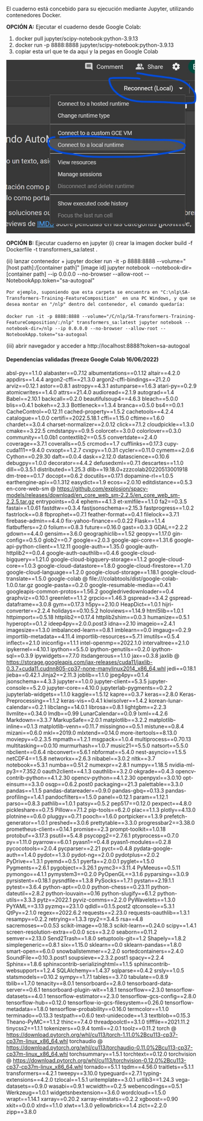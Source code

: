 El cuaderno está concebido para su ejecución mediante Jupyter, utilizando contenedores Docker. 

**OPCIÓN A:**
Ejecutar el cuaderno desde Google Colab:
1. docker pull jupyter/scipy-notebook:python-3.9.13
2. docker run -p 8888:8888 jupyter/scipy-notebook:python-3.9.13
3. copiar esta url que te da aqui y la pegas en Google Colab

![Alt text](image.png)




**OPCIÓN B:**
Ejecutar cuaderno en jupyter
(i)	crear la imagen
docker build -f Dockerfile -t transformers_sa:latest .

(ii) lanzar contenedor + jupyter
docker run -it -p 8888:8888 --volume="[host path]:/[container path]" [image id] jupyter notebook --notebook-dir=[container path] --ip 0.0.0.0 --no-browser --allow-root --NotebookApp.token="sa-autogoal"

    Por ejemplo, suponiendo que esta carpeta se encuentra en "C:\nlp\SA-Transformers-Training-FeatureComposition"  en una PC Windows, y que se desea montar en "/nlp" dentro del contenedor, el comando quedaría:
	
	docker run -it -p 8888:8888 --volume="/C/nlp/SA-Transformers-Training-FeatureComposition/:/nlp" transformers_sa:latest jupyter notebook --notebook-dir=/nlp --ip 0.0.0.0 --no-browser --allow-root --NotebookApp.token="sa-autogoal
	
(iii) abrir navegador y acceder a http://localhost:8888?token=sa-autogoal


#### Dependencias validadas (freeze Google Colab 16/06/2022)

absl-py==1.1.0
alabaster==0.7.12
albumentations==0.1.12
altair==4.2.0
appdirs==1.4.4
argon2-cffi==21.3.0
argon2-cffi-bindings==21.2.0
arviz==0.12.1
astor==0.8.1
astropy==4.3.1
astunparse==1.6.3
atari-py==0.2.9
atomicwrites==1.4.0
attrs==21.4.0
audioread==2.1.9
autograd==1.4
Babel==2.10.1
backcall==0.2.0
beautifulsoup4==4.6.3
bleach==5.0.0
blis==0.4.1
bokeh==2.3.3
Bottleneck==1.3.4
branca==0.5.0
bs4==0.0.1
CacheControl==0.12.11
cached-property==1.5.2
cachetools==4.2.4
catalogue==1.0.0
certifi==2022.5.18.1
cffi==1.15.0
cftime==1.6.0
chardet==3.0.4
charset-normalizer==2.0.12
click==7.1.2
cloudpickle==1.3.0
cmake==3.22.5
cmdstanpy==0.9.5
colorcet==3.0.0
colorlover==0.3.0
community==1.0.0b1
contextlib2==0.5.5
convertdate==2.4.0
coverage==3.7.1
coveralls==0.5
crcmod==1.7
cufflinks==0.17.3
cupy-cuda111==9.4.0
cvxopt==1.2.7
cvxpy==1.0.31
cycler==0.11.0
cymem==2.0.6
Cython==0.29.30
daft==0.0.4
dask==2.12.0
datascience==0.10.6
debugpy==1.0.0
decorator==4.4.2
defusedxml==0.7.1
descartes==1.1.0
dill==0.3.5.1
distributed==1.25.3
dlib==19.18.0+zzzcolab20220513001918
dm-tree==0.1.7
docopt==0.6.2
docutils==0.17.1
dopamine-rl==1.0.5
earthengine-api==0.1.312
easydict==1.9
ecos==2.0.10
editdistance==0.5.3
en-core-web-sm @ https://github.com/explosion/spacy-models/releases/download/en_core_web_sm-2.2.5/en_core_web_sm-2.2.5.tar.gz
entrypoints==0.4
ephem==4.1.3
et-xmlfile==1.1.0
fa2==0.3.5
fastai==1.0.61
fastdtw==0.3.4
fastjsonschema==2.15.3
fastprogress==1.0.2
fastrlock==0.8
fbprophet==0.7.1
feather-format==0.4.1
filelock==3.7.1
firebase-admin==4.4.0
fix-yahoo-finance==0.0.22
Flask==1.1.4
flatbuffers==2.0
folium==0.8.3
future==0.16.0
gast==0.3.3
GDAL==2.2.2
gdown==4.4.0
gensim==3.6.0
geographiclib==1.52
geopy==1.17.0
gin-config==0.5.0
glob2==0.7
google==2.0.3
google-api-core==1.31.6
google-api-python-client==1.12.11
google-auth==1.35.0
google-auth-httplib2==0.0.4
google-auth-oauthlib==0.4.6
google-cloud-bigquery==1.21.0
google-cloud-bigquery-storage==1.1.2
google-cloud-core==1.0.3
google-cloud-datastore==1.8.0
google-cloud-firestore==1.7.0
google-cloud-language==1.2.0
google-cloud-storage==1.18.1
google-cloud-translate==1.5.0
google-colab @ file:///colabtools/dist/google-colab-1.0.0.tar.gz
google-pasta==0.2.0
google-resumable-media==0.4.1
googleapis-common-protos==1.56.2
googledrivedownloader==0.4
graphviz==0.10.1
greenlet==1.1.2
grpcio==1.46.3
gspread==3.4.2
gspread-dataframe==3.0.8
gym==0.17.3
h5py==2.10.0
HeapDict==1.0.1
hijri-converter==2.2.4
holidays==0.10.5.2
holoviews==1.14.9
html5lib==1.0.1
httpimport==0.5.18
httplib2==0.17.4
httplib2shim==0.0.3
humanize==0.5.1
hyperopt==0.1.2
ideep4py==2.0.0.post3
idna==2.10
imageio==2.4.1
imagesize==1.3.0
imbalanced-learn==0.8.1
imblearn==0.0
imgaug==0.2.9
importlib-metadata==4.11.4
importlib-resources==5.7.1
imutils==0.5.4
inflect==2.1.0
iniconfig==1.1.1
intel-openmp==2022.1.0
intervaltree==2.1.0
ipykernel==4.10.1
ipython==5.5.0
ipython-genutils==0.2.0
ipython-sql==0.3.9
ipywidgets==7.7.0
itsdangerous==1.1.0
jax==0.3.8
jaxlib @ https://storage.googleapis.com/jax-releases/cuda11/jaxlib-0.3.7+cuda11.cudnn805-cp37-none-manylinux2014_x86_64.whl
jedi==0.18.1
jieba==0.42.1
Jinja2==2.11.3
joblib==1.1.0
jpeg4py==0.1.4
jsonschema==4.3.3
jupyter==1.0.0
jupyter-client==5.3.5
jupyter-console==5.2.0
jupyter-core==4.10.0
jupyterlab-pygments==0.2.2
jupyterlab-widgets==1.1.0
kaggle==1.5.12
kapre==0.3.7
keras==2.8.0
Keras-Preprocessing==1.1.2
keras-vis==0.4.1
kiwisolver==1.4.2
korean-lunar-calendar==0.2.1
libclang==14.0.1
librosa==0.8.1
lightgbm==2.2.3
llvmlite==0.34.0
lmdb==0.99
LunarCalendar==0.0.9
lxml==4.2.6
Markdown==3.3.7
MarkupSafe==2.0.1
matplotlib==3.2.2
matplotlib-inline==0.1.3
matplotlib-venn==0.11.7
missingno==0.5.1
mistune==0.8.4
mizani==0.6.0
mkl==2019.0
mlxtend==0.14.0
more-itertools==8.13.0
moviepy==0.2.3.5
mpmath==1.2.1
msgpack==1.0.4
multiprocess==0.70.13
multitasking==0.0.10
murmurhash==1.0.7
music21==5.5.0
natsort==5.5.0
nbclient==0.6.4
nbconvert==5.6.1
nbformat==5.4.0
nest-asyncio==1.5.5
netCDF4==1.5.8
networkx==2.6.3
nibabel==3.0.2
nltk==3.7
notebook==5.3.1
numba==0.51.2
numexpr==2.8.1
numpy==1.18.5
nvidia-ml-py3==7.352.0
oauth2client==4.1.3
oauthlib==3.2.0
okgrade==0.4.3
opencv-contrib-python==4.1.2.30
opencv-python==4.1.2.30
openpyxl==3.0.10
opt-einsum==3.3.0
osqp==0.6.2.post0
packaging==21.3
palettable==3.3.0
pandas==1.1.5
pandas-datareader==0.9.0
pandas-gbq==0.13.3
pandas-profiling==1.4.1
pandocfilters==1.5.0
panel==0.12.1
param==1.12.1
parso==0.8.3
pathlib==1.0.1
patsy==0.5.2
pep517==0.12.0
pexpect==4.8.0
pickleshare==0.7.5
Pillow==7.1.2
pip-tools==6.2.0
plac==1.1.3
plotly==4.13.0
plotnine==0.6.0
pluggy==0.7.1
pooch==1.6.0
portpicker==1.3.9
prefetch-generator==1.0.1
preshed==3.0.6
prettytable==3.3.0
progressbar2==3.38.0
prometheus-client==0.14.1
promise==2.3
prompt-toolkit==1.0.18
protobuf==3.17.3
psutil==5.4.8
psycopg2==2.7.6.1
ptyprocess==0.7.0
py==1.11.0
pyarrow==6.0.1
pyasn1==0.4.8
pyasn1-modules==0.2.8
pycocotools==2.0.4
pycparser==2.21
pyct==0.4.8
pydata-google-auth==1.4.0
pydot==1.3.0
pydot-ng==2.0.0
pydotplus==2.0.2
PyDrive==1.3.1
pyemd==0.5.1
pyerfa==2.0.0.1
pyglet==1.5.0
Pygments==2.6.1
pygobject==3.26.1
pymc3==3.11.4
PyMeeus==0.5.11
pymongo==4.1.1
pymystem3==0.2.0
PyOpenGL==3.1.6
pyparsing==3.0.9
pyrsistent==0.18.1
pysndfile==1.3.8
PySocks==1.7.1
pystan==2.19.1.1
pytest==3.6.4
python-apt==0.0.0
python-chess==0.23.11
python-dateutil==2.8.2
python-louvain==0.16
python-slugify==6.1.2
python-utils==3.3.3
pytz==2022.1
pyviz-comms==2.2.0
PyWavelets==1.3.0
PyYAML==3.13
pyzmq==23.1.0
qdldl==0.1.5.post2
qtconsole==5.3.1
QtPy==2.1.0
regex==2022.6.2
requests==2.23.0
requests-oauthlib==1.3.1
resampy==0.2.2
retrying==1.3.3
rpy2==3.4.5
rsa==4.8
sacremoses==0.0.53
scikit-image==0.18.3
scikit-learn==0.24.0
scipy==1.4.1
screen-resolution-extra==0.0.0
scs==3.2.0
seaborn==0.11.2
semver==2.13.0
Send2Trash==1.8.0
setuptools-git==1.2
Shapely==1.8.2
simplegeneric==0.8.1
six==1.15.0
sklearn==0.0
sklearn-pandas==1.8.0
smart-open==6.0.0
snowballstemmer==2.2.0
sortedcontainers==2.4.0
SoundFile==0.10.3.post1
soupsieve==2.3.2.post1
spacy==2.2.4
Sphinx==1.8.6
sphinxcontrib-serializinghtml==1.1.5
sphinxcontrib-websupport==1.2.4
SQLAlchemy==1.4.37
sqlparse==0.4.2
srsly==1.0.5
statsmodels==0.10.2
sympy==1.7.1
tables==3.7.0
tabulate==0.8.9
tblib==1.7.0
tenacity==8.0.1
tensorboard==2.8.0
tensorboard-data-server==0.6.1
tensorboard-plugin-wit==1.8.1
tensorflow==2.3.0
tensorflow-datasets==4.0.1
tensorflow-estimator==2.3.0
tensorflow-gcs-config==2.8.0
tensorflow-hub==0.12.0
tensorflow-io-gcs-filesystem==0.26.0
tensorflow-metadata==1.8.0
tensorflow-probability==0.16.0
termcolor==1.1.0
terminado==0.13.3
testpath==0.6.0
text-unidecode==1.3
textblob==0.15.3
Theano-PyMC==1.1.2
thinc==7.4.0
threadpoolctl==3.1.0
tifffile==2021.11.2
tinycss2==1.1.1
tokenizers==0.9.4
tomli==2.0.1
toolz==0.11.2
torch @ https://download.pytorch.org/whl/cu113/torch-1.11.0%2Bcu113-cp37-cp37m-linux_x86_64.whl
torchaudio @ https://download.pytorch.org/whl/cu113/torchaudio-0.11.0%2Bcu113-cp37-cp37m-linux_x86_64.whl
torchsummary==1.5.1
torchtext==0.12.0
torchvision @ https://download.pytorch.org/whl/cu113/torchvision-0.12.0%2Bcu113-cp37-cp37m-linux_x86_64.whl
tornado==5.1.1
tqdm==4.56.0
traitlets==5.1.1
transformers==4.2.1
tweepy==3.10.0
typeguard==2.7.1
typing-extensions==4.2.0
tzlocal==1.5.1
uritemplate==3.0.1
urllib3==1.24.3
vega-datasets==0.9.0
wasabi==0.9.1
wcwidth==0.2.5
webencodings==0.5.1
Werkzeug==1.0.1
widgetsnbextension==3.6.0
wordcloud==1.5.0
wrapt==1.14.1
xarray==0.20.2
xarray-einstats==0.2.2
xgboost==0.90
xkit==0.0.0
xlrd==1.1.0
xlwt==1.3.0
yellowbrick==1.4
zict==2.2.0
zipp==3.8.0
